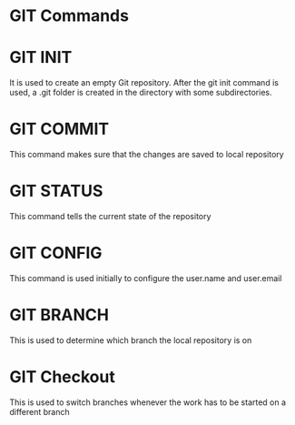 # GIT Commands
# GIT INIT
It is used to create an empty Git repository. After the git init command is used, a .git folder is created in the directory with some subdirectories. 
# GIT COMMIT
This command makes sure that the changes are saved to local repository
# GIT STATUS
This command tells the current state of the repository
# GIT CONFIG
This command is used initially to configure the user.name and user.email
# GIT BRANCH
This is used to determine which branch the local repository is on
# GIT Checkout
This is used to switch branches whenever the work has to be started on a different branch
